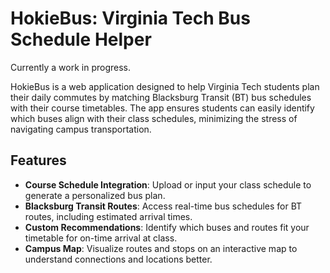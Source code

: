 # HokieBus: Virginia Tech Bus Schedule Helper

Currently a work in progress.

HokieBus is a web application designed to help Virginia Tech students plan their daily commutes by matching Blacksburg Transit (BT) bus schedules with their course timetables. The app ensures students can easily identify which buses align with their class schedules, minimizing the stress of navigating campus transportation.

## Features

- **Course Schedule Integration**: Upload or input your class schedule to generate a personalized bus plan.  
- **Blacksburg Transit Routes**: Access real-time bus schedules for BT routes, including estimated arrival times.  
- **Custom Recommendations**: Identify which buses and routes fit your timetable for on-time arrival at class.  
- **Campus Map**: Visualize routes and stops on an interactive map to understand connections and locations better.
